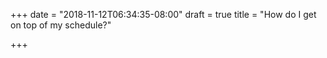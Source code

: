 +++
date = "2018-11-12T06:34:35-08:00"
draft = true
title = "How do I get on top of my schedule?"

+++
